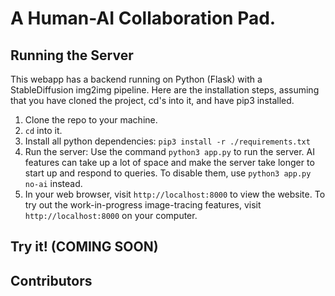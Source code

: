 # A Human-AI Collaboration Pad.

## Running the Server

This webapp has a backend running on Python (Flask) with a StableDiffusion img2img pipeline. Here are the installation steps, assuming that you have cloned the project, cd's into it, and have pip3 installed.

1. Clone the repo to your machine.
2. `cd` into it.
3. Install all python dependencies: `pip3 install -r ./requirements.txt`
4. Run the server: Use the command `python3 app.py` to run the server. AI features can take up a lot of space and make the server take longer to start up and respond to queries. To disable them, use `python3 app.py no-ai` instead.
5. In your web browser, visit `http://localhost:8000` to view the website. To try out the work-in-progress image-tracing features, visit `http://localhost:8000` on your computer.

## Try it! (COMING SOON)

## Contributors